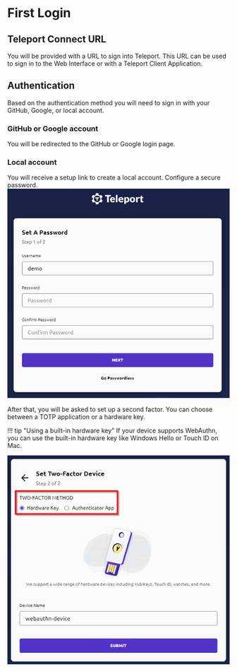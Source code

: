 # First Login


## Teleport Connect URL

You will be provided with a URL to sign into Teleport.
This URL can be used to sign in to the Web Interface or with a Teleport Client Application.

## Authentication

Based on the authentication method you will need to sign in with your GitHub, Google, or local account.

### GitHub or Google account
You will be redirected to the GitHub or Google login page.

### Local account
You will receive a setup link to create a local account. Configure a secure password.
![First Link Image](../../assets/images/teleport_first_link.png)

After that, you will be asked to set up a second factor.
You can choose between a TOTP application or a hardware key.

!!! tip "Using a built-in hardware key"
    If your device supports WebAuthn, you can use the built-in hardware key like Windows Hello or Touch ID on Mac.

![First Link Image](../../assets/images/teleport_second_factor.png)
